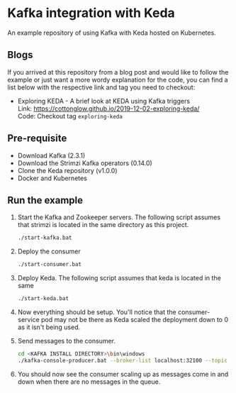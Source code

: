 # Kafka integration with Keda
An example repository of using Kafka with Keda hosted on Kubernetes.

## Blogs
If you arrived at this repository from a blog post and would like to follow the example or just want a more wordy explanation for the code, you can find a list below with the respective link and tag you need to checkout:

* Exploring KEDA - A brief look at KEDA using Kafka triggers   
  Link: https://cottonglow.github.io/2019-12-02-exploring-keda/   
  Code: Checkout tag `exploring-keda`

## Pre-requisite
* Download Kafka (2.3.1)
* Download the Strimzi Kafka operators (0.14.0)
* Clone the Keda repository (v1.0.0)
* Docker and Kubernetes

## Run the example
1. Start the Kafka and Zookeeper servers. The following script assumes that strimzi is located in the same directory as this project.
    ```bash
    ./start-kafka.bat
    ```

1. Deploy the consumer
    ```bash
    ./start-consumer.bat
    ```

1. Deploy Keda. The following script assumes that keda is located in the same 
    ```bash
    ./start-keda.bat
    ```

1. Now everything should be setup. You'll notice that the consumer-service pod may not be there as Keda scaled the deployment down to 0 as it isn't being used.

1. Send messages to the consumer.

    ```bash
    cd <KAFKA INSTALL DIRECTORY>\bin\windows
    ./kafka-console-producer.bat --broker-list localhost:32100 --topic messages
    ```
1. You should now see the consumer scaling up as messages come in and down when there are no messages in the queue.
